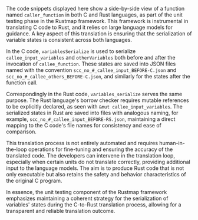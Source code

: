 The code snippets displayed here show a side-by-side view of a function named `caller_function` in both C and Rust languages, as part of the unit testing phase in the Rustmap framework. This framework is instrumental in translating C code to Rust, and it relies on large language models for guidance. A key aspect of this translation is ensuring that the serialization of variable states is consistent across both languages.

In the C code, `variablesSerialize` is used to serialize `callee_input_variables` and `otherVariables` both before and after the invocation of `callee_function`. These states are saved into JSON files named with the convention `scc_no_#_callee_input_BEFORE-C.json` and `scc_no_#_callee_others_BEFORE-C.json`, and similarly for the states after the function call.

Correspondingly in the Rust code, `variables_serialize` serves the same purpose. The Rust language's borrow checker requires mutable references to be explicitly declared, as seen with `&mut callee_input_variables`. The serialized states in Rust are saved into files with analogous naming, for example, `scc_no_#_callee_input_BEFORE-RS.json`, maintaining a direct mapping to the C code's file names for consistency and ease of comparison.

This translation process is not entirely automated and requires human-in-the-loop operations for fine-tuning and ensuring the accuracy of the translated code. The developers can intervene in the translation loop, especially when certain units do not translate correctly, providing additional input to the language models. The aim is to produce Rust code that is not only executable but also retains the safety and behavior characteristics of the original C program.

In essence, the unit testing component of the Rustmap framework emphasizes maintaining a coherent strategy for the serialization of variables' states during the C-to-Rust translation process, allowing for a transparent and reliable translation outcome.

